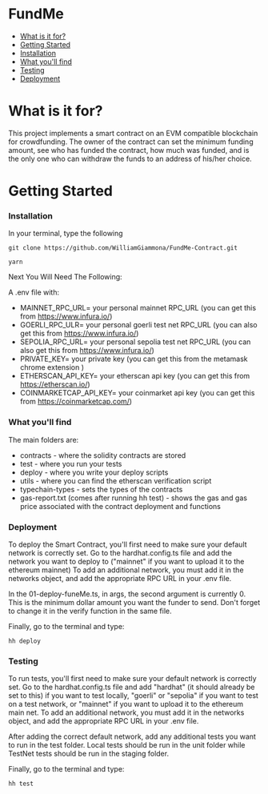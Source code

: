 # FundMe

* [What is it for?](#what-is-it-for)
* [Getting Started](#getting-started)
* [Installation](#installation)
* [What you'll find](#what-youll-find)
* [Testing](#testing)
* [Deployment](#deployment)

# What is it for?

This project implements a smart contract on an EVM compatible blockchain for crowdfunding. The owner of the contract can set the minimum funding amount, see who has funded the contract, how much was funded, and is the only one who can withdraw the funds to an address of his/her choice. 

# Getting Started

### Installation


In your terminal, type the following
```shell
git clone https://github.com/WilliamGiammona/FundMe-Contract.git

yarn
```

Next You Will Need The Following:

A .env file with: 
* MAINNET_RPC_URL= your personal mainnet RPC_URL (you can get this from https://www.infura.io/)
* GOERLI_RPC_ULR= your personal goerli test net RPC_URL (you can also get this from https://www.infura.io/)
* SEPOLIA_RPC_URL= your personal sepolia test net RPC_URL (you can also get this from https://www.infura.io/)
* PRIVATE_KEY= your private key (you can get this from the metamask chrome extension )
* ETHERSCAN_API_KEY= your etherscan api key (you can get this from https://etherscan.io/)
* COINMARKETCAP_API_KEY= your coinmarket api key (you can get this from https://coinmarketcap.com/)

### What you'll find

The main folders are:
* contracts - where the solidity contracts are stored
* test - where you run your tests
* deploy - where you write your deploy scripts
* utils - where you can find the etherscan verification script
* typechain-types - sets the types of the contracts
* gas-report.txt (comes after running hh test) - shows the gas and gas price associated with the contract deployment and functions

### Deployment 

To deploy the Smart Contract, you'll first need to make sure your default network is correctly set. Go to the hardhat.config.ts file and add the network you want to deploy to ("mainnet" if you want to upload it to the ethereum mainnet) To add an additional network, you must add it in the networks object, and add the appropriate RPC URL in your .env file.

In the 01-deploy-funeMe.ts, in args, the second argument is currently 0. This is the minimum dollar amount you want the funder to send. Don't forget to change it in the verify function in the same file.


Finally, go to the terminal and type:

```shell
hh deploy
```

### Testing

To run tests, you'll first need to make sure your default network is correctly set. Go to the hardhat.config.ts file and add "hardhat" (it should already be set to this) if you want to test locally, "goerli" or "sepolia" if you want to test on a test network, or "mainnet" if you want to upload it to the ethereum main net. To add an additional network, you must add it in the networks object, and add the appropriate RPC URL in your .env file.

After adding the correct default network, add any additional tests you want to run in the test folder. Local tests should be run in the unit folder while TestNet tests should be run in the staging folder. 

Finally, go to the terminal and type:

```shell
hh test
```

